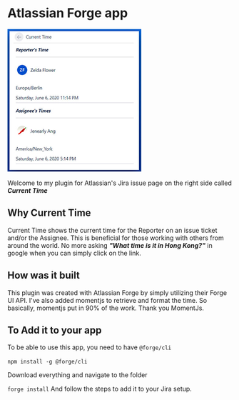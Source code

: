 # Atlassian Forge app

![Current Time Preview Thumbnail](current-time-preview-thumbnail.jpg)

Welcome to my plugin for Atlassian's Jira issue page on the right side called ***Current Time***

## Why Current Time 

Current Time shows the current time for the Reporter on an issue ticket and/or the Assignee. This is beneficial for those working with others from around the world. No more asking ***"What time is it in Hong Kong?"*** in google when you can simply click on the link. 

## How was it built 

This plugin was created with Atlassian Forge by simply utilizing their Forge UI API. I've also added momentjs to retrieve and format the time. So basically, momentjs put in 90% of the work. Thank you MomentJs. 

## To Add it to your app

To be able to use this app, you need to have `@forge/cli`

`npm install -g @forge/cli`

Download everything and navigate to the folder 

`forge install` And follow the steps to add it to your Jira setup. 